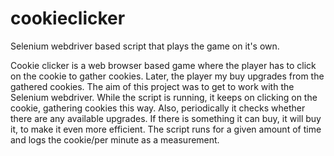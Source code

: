 # cookieclicker
Selenium webdriver based script that plays the game on it's own.

Cookie clicker is a web browser based game where the player has to click on the cookie to gather cookies. Later, the player my buy upgrades from the gathered cookies. The aim of this project was to get to work with the Selenium webdriver. While the script is running, it keeps on clicking on the cookie, gathering cookies this way. Also, periodically it checks whether there are any available upgrades. If there is something it can buy, it will buy it, to make it even more efficient. The script runs for a given amount of time and logs the cookie/per minute as a measurement.
